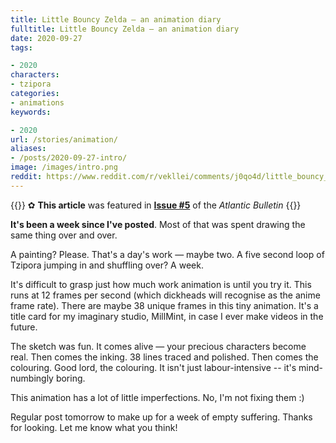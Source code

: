 ```yaml
---
title: Little Bouncy Zelda — an animation diary
fulltitle: Little Bouncy Zelda — an animation diary
date: 2020-09-27
tags:

- 2020
characters:
- tzipora
categories:
- animations
keywords:

- 2020
url: /stories/animation/
aliases:
- /posts/2020-09-27-intro/
image: /images/intro.png
reddit: https://www.reddit.com/r/vekllei/comments/j0qo4d/little_bouncy_zelda_an_animation_diary/
---
```

{{<note story>}}
✿ **This article** was featured in [**Issue #5**](/news/bulletin/2020/5) of the *Atlantic Bulletin*
{{</note>}}

**It's been a week since I've posted**. Most of that was spent drawing the same thing over and over.

A painting? Please. That's a day's work — maybe two. A five second loop of Tzipora jumping in and shuffling over? A week.

It's difficult to grasp just how much work animation is until you try it. This runs at 12 frames per second (which dickheads will recognise as the anime frame rate). There are maybe 38 unique frames in this tiny animation. It's a title card for my imaginary studio, MillMint, in case I ever make videos in the future.

The sketch was fun. It comes alive — your precious characters become real. Then comes the inking. 38 lines traced and polished. Then comes the colouring. Good lord, the colouring. It isn't just labour-intensive -- it's mind-numbingly boring.

This animation has a lot of little imperfections. No, I'm not fixing them :)

Regular post tomorrow to make up for a week of empty suffering. Thanks for looking. Let me know what you think!
